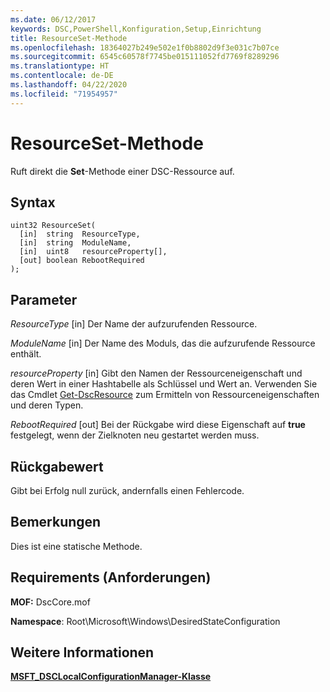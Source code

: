 ```yaml
---
ms.date: 06/12/2017
keywords: DSC,PowerShell,Konfiguration,Setup,Einrichtung
title: ResourceSet-Methode
ms.openlocfilehash: 18364027b249e502e1f0b8802d9f3e031c7b07ce
ms.sourcegitcommit: 6545c60578f7745be015111052fd7769f8289296
ms.translationtype: HT
ms.contentlocale: de-DE
ms.lasthandoff: 04/22/2020
ms.locfileid: "71954957"
---
```

# <a name="resourceset-method"></a>ResourceSet-Methode

Ruft direkt die **Set**-Methode einer DSC-Ressource auf.

## <a name="syntax"></a>Syntax

```mof
uint32 ResourceSet(
  [in]  string  ResourceType,
  [in]  string  ModuleName,
  [in]  uint8   resourceProperty[],
  [out] boolean RebootRequired
);
```

## <a name="parameters"></a>Parameter

*ResourceType* \[in\] Der Name der aufzurufenden Ressource.

*ModuleName* \[in\] Der Name des Moduls, das die aufzurufende Ressource enthält.

*resourceProperty* \[in\] Gibt den Namen der Ressourceneigenschaft und deren Wert in einer Hashtabelle als Schlüssel und Wert an. Verwenden Sie das Cmdlet [Get-DscResource](/powershell/module/PSDesiredStateConfiguration/Get-DscResource) zum Ermitteln von Ressourceneigenschaften und deren Typen.

*RebootRequired* \[out\] Bei der Rückgabe wird diese Eigenschaft auf **true** festgelegt, wenn der Zielknoten neu gestartet werden muss.

## <a name="return-value"></a>Rückgabewert

Gibt bei Erfolg null zurück, andernfalls einen Fehlercode.

## <a name="remarks"></a>Bemerkungen

Dies ist eine statische Methode.

## <a name="requirements"></a>Requirements (Anforderungen)

**MOF:** DscCore.mof

**Namespace**: Root\Microsoft\Windows\DesiredStateConfiguration

## <a name="see-also"></a>Weitere Informationen

[**MSFT_DSCLocalConfigurationManager-Klasse**](msft-dsclocalconfigurationmanager.md)
